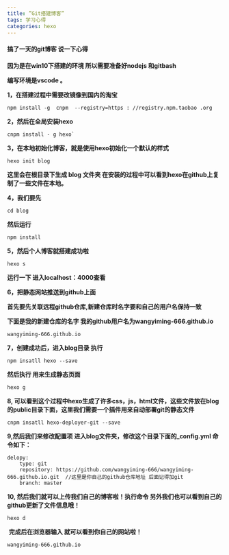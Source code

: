 ```yaml
---
title: ”Git搭建博客”
tags: 学习心得
categories: hexo
---
```


####                     搞了一天的git博客 说一下心得

**因为是在win10下搭建的环境  所以需要准备好nodejs 和gitbash**

**编写环境是vscode 。**

**1，在搭建过程中需要改镜像到国内的淘宝**

```
npm install -g  cnpm  --registry=https : //registry.npm.taobao .org 
```

**2，然后在全局安装hexo**

```
cnpm install - g hexo`
```

**3，在本地初始化博客，就是使用hexo初始化一个默认的样式**

```
hexo init blog
```

**这里会在根目录下生成 blog 文件夹 在安装的过程中可以看到hexo在github上复制了一些文件在本地。**

**4，我们要先**

```
cd blog
```

**然后运行** 

```
npm install
```

**5，然后个人博客就搭建成功啦**

```
hexo s
```

 **运行一下  进入localhost：4000查看**

**6，把静态网站推送到github上面**

**首先要先关联远程github仓库,新建仓库时名字要和自己的用户名保持一致**

**下面是我的新建仓库的名字 我的github用户名为wangyiming-666.github.io**

```
wangyiming-666.github.io
```

**7，创建成功后，进入blog目录 执行**

```
npm insatll hexo --save
```

**然后执行 用来生成静态页面**

```
hexo g
```

**8,  可以看到这个过程中hexo生成了许多css，js，html文件，这些文件放在blog的public目录下面，这里我们需要一个插件用来自动部署git的静态文件**

```
cnpm insatll hexo-deployer-git --save
```

**9,然后我们来修改配置项 进入blog文件夹，修改这个目录下面的_config.yml 命令如下：**

```
delopy:
    type: git
    repository: https://github.com/wangyiming-666/wangyiming-666.github.io.git  //这里是你自己的github仓库地址 后面记得加git
    branch: master
```

**10, 然后我们就可以上传我们自己的博客啦！执行命令  另外我们也可以看到自己的github更新了文件信息哦！**

```
hexo d
```

​       **完成后在浏览器输入 就可以看到你自己的网站啦！**

```
wangyiming-666.github.io
```

